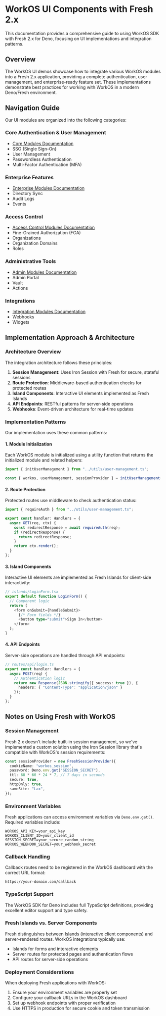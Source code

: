 # WorkOS UI Components with Fresh 2.x

This documentation provides a comprehensive guide to using WorkOS SDK with Fresh 2.x for Deno, focusing on UI implementations and integration patterns.

## Overview

The WorkOS UI demos showcase how to integrate various WorkOS modules into a Fresh 2.x application, providing a complete authentication, user management, and enterprise-ready feature set. These implementations demonstrate best practices for working with WorkOS in a modern Deno/Fresh environment.

## Navigation Guide

Our UI modules are organized into the following categories:

### Core Authentication & User Management
- [Core Modules Documentation](./core-modules.md)
- SSO (Single Sign-On)
- User Management
- Passwordless Authentication
- Multi-Factor Authentication (MFA)

### Enterprise Features
- [Enterprise Modules Documentation](./enterprise-modules.md)
- Directory Sync
- Audit Logs
- Events

### Access Control
- [Access Control Modules Documentation](./access-control-modules.md)
- Fine-Grained Authorization (FGA)
- Organizations
- Organization Domains
- Roles

### Administrative Tools
- [Admin Modules Documentation](./admin-modules.md)
- Admin Portal
- Vault
- Actions

### Integrations
- [Integration Modules Documentation](./integration-modules.md)
- Webhooks
- Widgets

## Implementation Approach & Architecture

### Architecture Overview

The integration architecture follows these principles:

1. **Session Management**: Uses Iron Session with Fresh for secure, stateful sessions
2. **Route Protection**: Middleware-based authentication checks for protected routes
3. **Island Components**: Interactive UI elements implemented as Fresh Islands
4. **API Endpoints**: RESTful patterns for server-side operations
5. **Webhooks**: Event-driven architecture for real-time updates

### Implementation Patterns

Our implementation uses these common patterns:

#### 1. Module Initialization

Each WorkOS module is initialized using a utility function that returns the initialized module and related helpers:

```typescript
import { initUserManagement } from "../utils/user-management.ts";

const { workos, userManagement, sessionProvider } = initUserManagement();
```

#### 2. Route Protection

Protected routes use middleware to check authentication status:

```typescript
import { requireAuth } from "../utils/user-management.ts";

export const handler: Handlers = {
  async GET(req, ctx) {
    const redirectResponse = await requireAuth(req);
    if (redirectResponse) {
      return redirectResponse;
    }
    return ctx.render();
  }
};
```

#### 3. Island Components

Interactive UI elements are implemented as Fresh Islands for client-side interactivity:

```typescript
// islands/LoginForm.tsx
export default function LoginForm() {
  // Component logic
  return (
    <form onSubmit={handleSubmit}>
      {/* Form fields */}
      <button type="submit">Sign In</button>
    </form>
  );
}
```

#### 4. API Endpoints

Server-side operations are handled through API endpoints:

```typescript
// routes/api/login.ts
export const handler: Handlers = {
  async POST(req) {
    // Authentication logic
    return new Response(JSON.stringify({ success: true }), {
      headers: { "Content-Type": "application/json" }
    });
  }
};
```

## Notes on Using Fresh with WorkOS

### Session Management

Fresh 2.x doesn't include built-in session management, so we've implemented a custom solution using the Iron Session library that's compatible with WorkOS's session requirements:

```typescript
const sessionProvider = new FreshSessionProvider({
  cookieName: "workos_session",
  password: Deno.env.get("SESSION_SECRET"),
  ttl: 60 * 60 * 24 * 7, // 7 days in seconds
  secure: true,
  httpOnly: true,
  sameSite: "Lax",
});
```

### Environment Variables

Fresh applications can access environment variables via `Deno.env.get()`. Required variables include:

```
WORKOS_API_KEY=your_api_key
WORKOS_CLIENT_ID=your_client_id
SESSION_SECRET=your_secure_random_string
WORKOS_WEBHOOK_SECRET=your_webhook_secret
```

### Callback Handling

Callback routes need to be registered in the WorkOS dashboard with the correct URL format:

```
https://your-domain.com/callback
```

### TypeScript Support

The WorkOS SDK for Deno includes full TypeScript definitions, providing excellent editor support and type safety.

### Fresh Islands vs. Server Components

Fresh distinguishes between Islands (interactive client components) and server-rendered routes. WorkOS integrations typically use:

- Islands for forms and interactive elements
- Server routes for protected pages and authentication flows
- API routes for server-side operations

### Deployment Considerations

When deploying Fresh applications with WorkOS:

1. Ensure your environment variables are properly set
2. Configure your callback URLs in the WorkOS dashboard
3. Set up webhook endpoints with proper verification
4. Use HTTPS in production for secure cookie and token transmission